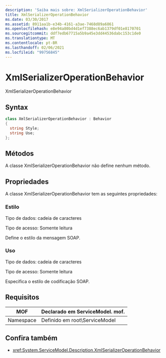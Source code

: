 ```yaml
---
description: 'Saiba mais sobre: XmlSerializerOperationBehavior'
title: XmlSerializerOperationBehavior
ms.date: 03/30/2017
ms.assetid: 8911aa1b-e34b-4161-a3ae-7468d89a6861
ms.openlocfilehash: e8e94a80bd4d1ef7388ec6ab1379df01e8170701
ms.sourcegitcommit: ddf7edb67715a5b9a45e3dd44536dabc153c1de0
ms.translationtype: MT
ms.contentlocale: pt-BR
ms.lasthandoff: 02/06/2021
ms.locfileid: "99756845"
---
```

# <a name="xmlserializeroperationbehavior"></a>XmlSerializerOperationBehavior

XmlSerializerOperationBehavior  
  
## <a name="syntax"></a>Syntax  
  
```csharp
class XmlSerializerOperationBehavior : Behavior  
{  
  string Style;  
  string Use;  
};  
```  
  
## <a name="methods"></a>Métodos  

 A classe XmlSerializerOperationBehavior não define nenhum método.  
  
## <a name="properties"></a>Propriedades  

 A classe XmlSerializerOperationBehavior tem as seguintes propriedades:  
  
### <a name="style"></a>Estilo  

 Tipo de dados: cadeia de caracteres  
  
 Tipo de acesso: Somente leitura  
  
 Define o estilo da mensagem SOAP.  
  
### <a name="use"></a>Uso  

 Tipo de dados: cadeia de caracteres  
  
 Tipo de acesso: Somente leitura  
  
 Especifica o estilo de codificação SOAP.  
  
## <a name="requirements"></a>Requisitos  
  
|MOF|Declarado em ServiceModel. mof.|  
|---------|-----------------------------------|  
|Namespace|Definido em root\ServiceModel|  
  
## <a name="see-also"></a>Confira também

- <xref:System.ServiceModel.Description.XmlSerializerOperationBehavior>
